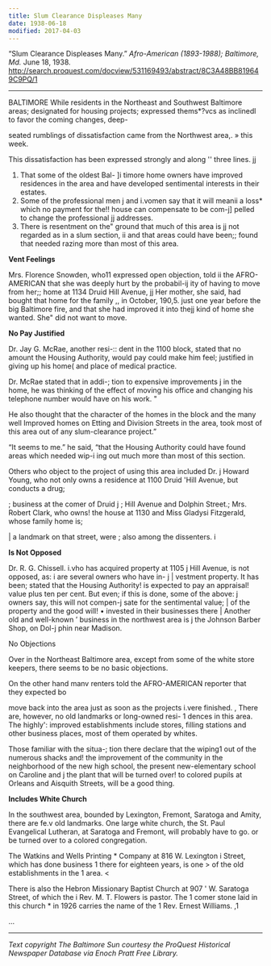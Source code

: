```yaml
---
title: Slum Clearance Displeases Many
date: 1938-06-18
modified: 2017-04-03
---
```


  “Slum Clearance Displeases Many.” *Afro-American (1893-1988); Baltimore, Md.* June 18, 1938. http://search.proquest.com/docview/531169493/abstract/8C3A48BB819649C9PQ/1

<!-- FIXME: This source has not been proofed or corrected -->

---

BALTIMORE While residents in the Northeast and Southwest Baltimore areas; designated for housing projects; expressed thems*?vcs as inclinedl to favor the coming changes, deep-

seated rumblings of dissatisfaction came from the Northwest area,. » this week.

This dissatisfaction has been expressed strongly and along '' three lines.	jj

1. That some of the oldest Bal- ]i timore home owners have improved residences in the area and have developed sentimental interests in their estates.
2. Some of the professional men j and i.vomen say that it will meanii a loss* which no payment for the!! house can compensate to be com-j] pelled to change the professional jj addresses.
3. There is resentment on the" ground that much of this area is jj not regarded as in a slum section, ii and that areas could have been;; found that needed razing more than most of this area.

**Vent Feelings**

Mrs. Florence Snowden, who11 expressed open objection, told ii the AFRO-AMERICAN that she was deeply hurt by the probabil-ij ity of having to move from her;; home at 1134 Druid Hill Avenue, jj Her mother, she said, had bought that home for the family ,, in October, 190,5. just one year before the big Baltimore fire, and that she had improved it into thejj kind of home she wanted. She" did not want to move.

**No Pay Justified**

 Dr. Jay G. McRae, another resi-:: dent in the 1100 block, stated that no amount the Housing Authority, would pay could make him feel; justified in giving up his home( and place of medical practice.

Dr. McRae stated that in addi-; tion to expensive improvements j in the home, he was thinking of the effect of moving his office and changing his telephone number would have on his work.	"

He also thought that the character of the homes in the block and the many well Improved homes on Etting and Division Streets in the area, took most of this area out of any slum-clearance project.”

“It seems to me.” he said, “that the Housing Authority could have found areas which needed wip-i ing out much more than most of this section.

Others who object to the project of using this area included Dr. j Howard Young, who not only owns a residence at 1100 Druid 'Hill Avenue, but conducts a drug;

; business at the comer of Druid j ; Hill Avenue and Dolphin Street.; Mrs. Robert Clark, who owns! the house at 1130 and Miss Gladysi Fitzgerald, whose family home is;

| a landmark on that street, were ; also among the dissenters.	i

**Is Not Opposed**

Dr. R. G. Chissell. i.vho has acquired property at 1105 j Hill Avenue, is not opposed, as: i are several owners who have in- j | vestment property. It has been; stated that the Housing Authority! is expected to pay an appraisal! value plus ten per cent. But even; if this is done, some of the above: j owners say, this will not compen-j sate for the sentimental value; | of the property and the good will! • invested in their businesses there | Another old and well-known ’ business in the northwest area is j the Johnson Barber Shop, on Dol-j phin near Madison.

No Objections

 Over in the Northeast Baltimore area, except from some of the white store keepers, there seems to be no basic objections.

On the other hand manv renters told the AFRO-AMERICAN reporter that they expected bo

move back into the area just as soon as the projects i.vere finished. , There are, however, no old landmarks or long-owned resi- 1 dences in this area. The highly': improved establishments include stores, filling stations and other business places, most of them operated by whites.

Those familiar with the situa-; tion there declare that the wiping1 out of the numerous shacks and! the improvement of the community in the neighborhood of the new high school, the present new-elementary school on Caroline and j the plant that will be turned over! to colored pupils at Orleans and Aisquith Streets, will be a good thing.

**Includes White Church**

In the southwest area, bounded by Lexington, Fremont, Saratoga and Amity, there are fe.v old landmarks. One large white church, the St. Paul Evangelical Lutheran, at Saratoga and Fremont, will probably have to go. or be turned over to a colored congregation.

The Watkins and Wells Printing * Company at 816 W. Lexington i Street, which has done business 1 there for eighteen years, is one > of the old establishments in the 1 area.	<

There is also the Hebron Missionary Baptist Church at 907 ' W. Saratoga Street, of which the i Rev. M. T. Flowers is pastor. The 1 comer stone laid in this church * in 1926 carries the name of the 1 Rev. Ernest Williams.	,1

...

------

*Text copyright The Baltimore Sun courtesy the ProQuest Historical Newspaper Database via Enoch Pratt Free Library.*
